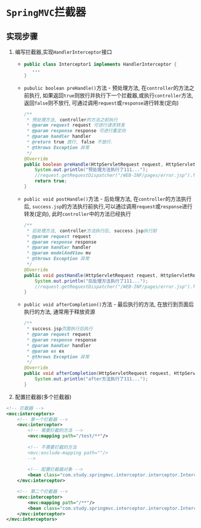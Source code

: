 # `SpringMVC`拦截器

## 实现步骤

1. 编写拦截器,实现`HandlerInterceptor`接口

   * ```java
     public class Interceptor1 implements HandlerInterceptor {
     	...
     }
     ```

   * `pubulic boolean preHandle()`方法 - 预处理方法, 在`controller`的方法之前执行, 如果返回`true`则放行并执行下一个拦截器,或执行`controller`方法,返回`false`则不放行, 可通过调用`request`或`response`进行转发(定向) 

     ```java
     /**
      * 预处理方法, controller的方法之前执行
      * @param request request 可进行请求转发
      * @param response response 可进行重定向
      * @param handler handler
      * @return true 放行, false 不放行.
      * @throws Exception 异常
      */
     @Override
     public boolean preHandle(HttpServletRequest request, HttpServletResponse response, Object handler) throws Exception {
         System.out.println("预处理方法执行了111...");
         //request.getRequestDispatcher("/WEB-INF/pages/error.jsp").forward(request, response);
         return true;
     }
     ```

   * `public void postHandle()`方法 - 后处理方法, 在`controller`的方法执行后, `success.jsp`的方法执行前执行,可以通过调用`request`或`response`进行转发(定向), 此时`controller`中的方法已经执行

     ```java
     /**
      * 后处理方法, controller方法执行后, success.jsp执行前
      * @param request request
      * @param response response
      * @param handler handler
      * @param modelAndView mv
      * @throws Exception 异常
      */
     @Override
     public void postHandle(HttpServletRequest request, HttpServletResponse response, Object handler, ModelAndView modelAndView) throws Exception {
         System.out.println("后处理方法执行了111...");
         //request.getRequestDispatcher("/WEB-INF/pages/error.jsp").forward(request,response);
     }
     ```

   * `public void afterCompletion()`方法 - 最后执行的方法, 在放行到页面后执行的方法, 通常用于释放资源

     ```java
     /**
      * success.jsp页面执行后执行
      * @param request request
      * @param response response
      * @param handler handler
      * @param ex ex
      * @throws Exception 异常
      */
     @Override
     public void afterCompletion(HttpServletRequest request, HttpServletResponse response, Object handler, Exception ex) throws Exception {
         System.out.println("after方法执行了111...");
     }
     ```

2. 配置拦截器(多个拦截器)

```xml
<!-- 拦截器 -->
<mvc:interceptors>
    <!-- 第一个拦截器 -->
    <mvc:interceptor>
        <!-- 需要拦截的方法 -->
        <mvc:mapping path="/test/**"/>
        
        <!-- 不需要拦截的方法
        <mvc:exclude-mapping path=""/>
        -->
        
        <!-- 配置拦截器对象 -->
        <bean class="com.study.springmvc.interceptor.interceptor.Interceptor1"/>
    </mvc:interceptor>

    <!-- 第二个拦截器 -->
    <mvc:interceptor>
        <mvc:mapping path="/**"/>
        <bean class="com.study.springmvc.interceptor.interceptor.Interceptor2"/>
    </mvc:interceptor>
</mvc:interceptors>
```